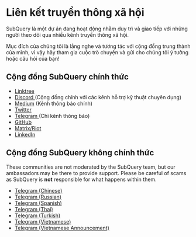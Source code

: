 # Liên kết truyền thông xã hội

SubQuery là một dự án đang hoạt động nhằm duy trì và giao tiếp với những người theo dõi qua nhiều kênh truyền thông xã hội.

Mục đích của chúng tôi là lắng nghe và tương tác với cộng đồng trung thành của mình, vì vậy hãy tham gia cuộc trò chuyện và gửi cho chúng tôi ý tưởng hoặc câu hỏi của bạn!

## Cộng đồng SubQuery chính thức

- [Linktree](https://linktr.ee/subquerynetwork)
- [ Discord ](https://discord.com/invite/subquery) (Cộng đồng chính với các kênh hỗ trợ kỹ thuật chuyên dụng)
- [Medium](https://subquery.medium.com) (Kênh thông báo chính)
- [Twitter](https://twitter.com/subquerynetwork)
- [ Telegram ](https://t.me/subquerynetwork) (Chỉ kênh thông báo)
- [GitHub](https://github.com/SubQuery/subql)
- [Matrix/Riot](https://matrix.to/#/#subquery:matrix.org)
- [LinkedIn](https://www.linkedin.com/company/subquery)

## Cộng đồng SubQuery không chính thức

These communities are not moderated by the SubQuery team, but our ambassadors may be there to provide support. Please be careful of scams as SubQuery is **not** responsible for what happens within them.

- [Telegram (Chinese)](https://t.me/subquerychina)
- [Telegram (Russian)](https://t.me/SubQuery_russia)
- [Telegram (Spanish)](https://t.me/SubQueryES)
- [Telegram (Thai)](https://t.me/subquerynetworkthai)
- [Telegram (Turkish)](https://t.me/subquery_TR)
- [Telegram (Vietnamese)](https://t.me/subqueryvietnam)
- [Telegram (Vietnamese Announcement)](https://t.me/subqueryannvn)
